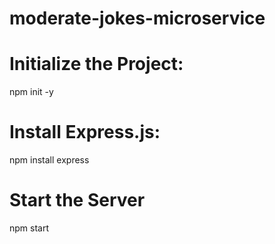 # moderate-jokes-microservice

# Initialize the Project:

npm init -y

# Install Express.js:

npm install express

# Start the Server

npm start
